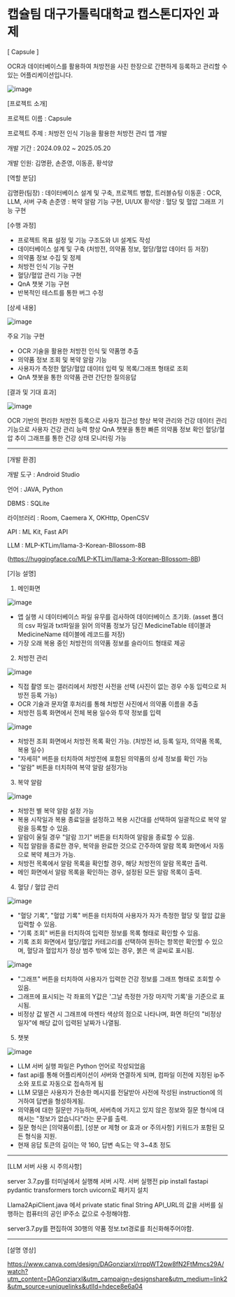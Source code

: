 # 캡슐팀 대구가톨릭대학교 캡스톤디자인 과제
[ Capsule ]

OCR과 데이터베이스를 활용하여 처방전을 사진 한장으로 간편하게 등록하고 관리할 수 있는 어플리케이션입니다.

![image](https://github.com/user-attachments/assets/3e14fd52-1469-4fef-95c2-12a2ac47b6d8)

[프로젝트 소개]

프로젝트 이름 : Capsule

프로젝트 주제 : 처방전 인식 기능을 활용한 처방전 관리 앱 개발

개발 기간 : 2024.09.02 ~ 2025.05.20

개발 인원: 김명환, 손준영, 이동훈, 황석양

[역할 분담]

김명환(팀장) : 데이터베이스 설계 및 구축, 프로젝트 병합, 트러블슈팅
이동훈 : OCR, LLM, 서버 구축
손준영 : 복약 알람 기능 구현, UI/UX
황석양 : 혈당 및 혈압 그래프 기능 구현

[수행 과정]
- 프로젝트 목표 설정 및 기능 구조도와 UI 설계도 작성
- 데이터베이스 설계 및 구축 (처방전, 의약품 정보, 혈당/혈압 데이터 등 저장)
- 의약품 정보 수집 및 정제
- 처방전 인식 기능 구현
- 혈당/혈압 관리 기능 구현
- QnA 챗봇 기능 구현
- 반복적인 테스트를 통한 버그 수정

[상세 내용]

![image](https://github.com/user-attachments/assets/20f02c38-d094-4a61-9af1-ae7f59ea17fd)

주요 기능 구현
- OCR 기술을 활용한 처방전 인식 및 약품명 추출
- 의약품 정보 조회 및 복약 알람 기능
- 사용자가 측정한 혈당/혈압 데이터 입력 및 목록/그래프 형태로 조회
- QnA 챗봇을 통한 의약품 관련 간단한 질의응답

[결과 및 기대 효과]

![image](https://github.com/user-attachments/assets/73a12870-3f60-487e-861b-0ff219acd5b2)


OCR 기반의 편리한 처방전 등록으로 사용자 접근성 향상
복약 관리와 건강 데이터 관리 기능으로 사용자 건강 관리 능력 향상
QnA 챗봇을 통한 빠른 의약품 정보 확인
혈당/혈압 추이 그래프를 통한 건강 상태 모니터링 가능

---------------------------------------------------------------------
[개발 환경]

개발 도구 : Android Studio

언어 : JAVA, Python

DBMS : SQLite

라이브러리 : Room, Caemera X, OKHttp, OpenCSV

API : ML Kit, Fast API

LLM : MLP-KTLim/llama-3-Korean-Bllossom-8B

(https://huggingface.co/MLP-KTLim/llama-3-Korean-Bllossom-8B)

[기능 설명]
1. 메인화면

![image](https://github.com/user-attachments/assets/5e60de29-d1e6-4eef-a847-5e5fe80d89c7)

- 앱 실행 시 데이터베이스 파일 유무를 검사하여 데이터베이스 초기화. 
(asset 폴더의 csv 파일과 txt파일을 읽어 의약품 정보가 담긴 MedicineTable 테이블과 MedicineName 테이블에 레코드를 저장)
- 가장 오래 복용 중인 처방전의 의약품 정보를 슬라이드 형태로 제공

2. 처방전 관리

![image](https://github.com/user-attachments/assets/30c5c319-9037-46de-9f9b-869962c02a56)

- 직접 촬영 또는 갤러리에서 처방전 사전을 선택 (사진이 없는 경우 수동 입력으로 처방전 등록 가능)
- OCR 기술과 문자열 후처리를 통해 처방전 사진에서 의약품 이름을 추출
- 처방전 등록 화면에서 전체 복용 일수와 투약 정보를 입력

![image](https://github.com/user-attachments/assets/d26a6773-f1e3-4e17-b379-1ca327906918)

- 처방전 조회 화면에서 처방전 목록 확인 가능. (처방전 id, 등록 일자, 의약품 목록, 복용 일수)
- "자세히" 버튼을 터치하여 처방전에 포함된 의약품의 상세 정보를 확인 가능
- "알람" 버튼을 터치하여 복약 알람 설정가능

3. 복약 알람

![image](https://github.com/user-attachments/assets/2798f765-b82e-4e7e-85c5-52e1fc1a7711)

- 처방전 별 복약 알람 설정 가능
- 복용 시작일과 복용 종료일을 설정하고 복용 시간대를 선택하여 일괄적으로 복약 알람을 등록할 수 있음.
- 알람이 울릴 경우 "알람 끄기" 버튼을 터치하여 알람을 종료할 수 있음.
- 직접 알람을 종료한 경우, 복약을 완료한 것으로 간주하여 알람 목록 화면에서 자동으로 복약 체크가 가능.
- 처방전 목록에서 알람 목록을 확인할 경우, 해당 처방전의 알람 목록만 출력.
- 메인 화면에서 알람 목록을 확인하는 경우, 설정된 모든 알람 목록이 출력.

4. 혈당 / 혈압 관리

![image](https://github.com/user-attachments/assets/3b10e0c3-fbd0-4d4c-920f-a02dde485d61)

- "혈당 기록", "혈압 기록" 버튼을 터치하여 사용자가 자가 측정한 혈당 및 혈압 값을 입력할 수 있음.
- "기록 조회" 버튼을 터치하여 입력한 정보를 목록 형태로 확인할 수 있음.
- 기록 조회 화면에서 혈당/혈압 카테고리를 선택하여 원하는 항목만 확인할 수 있으며,
혈당과 혈압치가 정상 범주 밖에 있는 경우, 붉은 색 글씨로 표시됨.

![image](https://github.com/user-attachments/assets/adb24c85-7bdf-43ba-a31e-84c0eb8cf21b)

- "그래프" 버튼을 터치하여 사용자가 입력한 건강 정보를 그래프 형태로 조회할 수 있음.
- 그래프에 표시되는 각 좌표의 Y값은 '그날 측정한 가장 마지막 기록'을 기준으로 표시됨.
- 비정상 값 발견 시 그래프에 마젠타 색상의 점으로 나타나며, 화면 하단의 "비정상 일자"에 해당 값이 입력된 날짜가 나열됨. 

5. 챗봇

![image](https://github.com/user-attachments/assets/63cc4e5c-541e-4101-8a26-9305db03e00b)

- LLM 서버 실행 파일은 Python 언어로 작성되었음
- fast api를 통해 어플리케이션이 서버와 연결하게 되며, 컴파일 이전에 지정된 ip주소와 포트로 자동으로 접속하게 됨
- LLM 모델은 사용자가 전송한 메시지를 전달받아 사전에 작성된 instruction에 의거하여 답변을 형성하게됨.
- 의약품에 대한 질문만 가능하며, 서버측에 가지고 있지 않은 정보와 질문 형식에 대해서는 "정보가 없습니다"라는 문구를 출력.
- 질문 형식은 [의약품이름], [성분 or 제형 or 효과 or 주의사항] 키워드가 포함된 모든 형식을 지원.
- 현재 응답 토큰의 길이는 약 160, 답변 속도는 약 3~4초 정도

---------------------------------------------------------------------
[LLM 서버 사용 시 주의사항]


server 3.7.py를 터미널에서 실행해 서버 시작.
서버 실행전 pip install fastapi pydantic transformers torch uvicorn로 패키지 설치

Llama2ApiClient.java 에서
private static final String API_URL의 값을 서버를 실행하는 컴퓨터의 공인 IP주소 값으로 수정해야함.


server3.7.py를 편집하여 30행의 약품 정보.txt경로를 최신화해주어야함.

----------------------------------------------------------------------
[설명 영상]

https://www.canva.com/design/DAGonziarxI/rrppWT2pw8fN2FtMmcs29A/watch?utm_content=DAGonziarxI&utm_campaign=designshare&utm_medium=link2&utm_source=uniquelinks&utlId=hdece8e6a04
